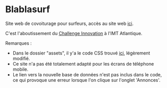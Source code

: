 # Blablasurf
<p>Site web de covoiturage pour surfeurs, accès au site web <a href="http://blablasurf.dx.am">ici</a>.</p>
<p>C'est l'aboutissement du <a href="https://www.imt-atlantique.fr/fr/node/662">Challenge Innovation</a> à l'IMT Atlantique.</p> 
<p>Remarques :
<ul><li>Dans le dossier "assets", il y'a le code CSS trouvé <a href="https://templated.co/">ici</a>, légèrement modifié.
<li>Ce site n'a pas été totalement adapté pour les écrans de téléphone mobile.
<li>Le lien vers la nouvelle base de données n'est pas inclus dans le code, ce qui provoque une erreur lorsque l'on clique sur l'onglet 'Annonces'.</ul></p> 
